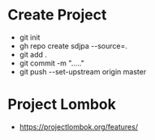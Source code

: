# Create Project
- git init
- gh repo create sdjpa --source=.
- git add .
- git commit -m "....."
- git push --set-upstream origin master

# Project Lombok
- https://projectlombok.org/features/